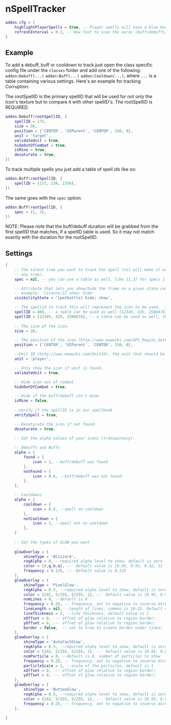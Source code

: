 # nSpellTracker

```lua
addon.cfg = {
	highlightPlayerSpells = true, -- Player spells will have a blue border
	refreshInterval = 0.1, -- How fast to scan the auras (buff/debuffs)
}
```

## Example

To add a debuff, buff or cooldown to track just open the class specific config
file under the `classes` folder and add one of the following: `addon:Debuff(...)`
`addon:Buff(...)` `addon:Cooldown(...)`, where `...` is a table containing
various settings. Here's an example for tracking Corruption:

The rootSpellID is the primary spellID that will be used for not only the Icon's texture but to compare it with other spellID's.
The rootSpellID is REQUIRED.

```lua
addon:Debuff(rootSpellID, {
	spellID = 172,
	size = 36,
	position = {'CENTER', 'UIParent', 'CENTER', 150, 0},
	unit = 'target',
	validateUnit = true,
	hideOutOfCombat = true,
	isMine = true,
	desaturate = true,
})
```

To track multiple spells you just add a table of spell ids like so:

```lua
addon:Buff(rootSpellID, {
	spellID = {172, 234, 2356},
})
```

The same goes with the `spec` option:

```lua
addon:Buff(rootSpellID, {
	spec = {1, 3},
})
```

NOTE: Please note that the buff/debuff duration will be grabbed from the first spellID that matches, if a spellID table is used.  So it may not match exactly with the duration for the rootSpellID.


## Settings

```lua
{
	-- The talent tree you want to track the spell (nil will make it work in
	-- any tree).  
	spec = nil, -- you can use a table as well, like {1,3} for specs 1 and 3

	-- Attribute that lets you show/hide the frame on a given state condition.
	-- example: '[stance:2] show; hide'
	visibilityState = '[petbattle] hide; show',

	-- The spellid to track this will represent the icon to be used.  If no spellID is given then the rootSpellID is used.
	spellID = 469, -- a table can be used as well {12345, 435, 2586674} the first spellID that matches will be used. 
	spellID = {12345, 435, 2586674}, -- a table can be used as well, the first spellID that matches will be used. This table will always include the rootSpellID.
	
	-- The size of the icon.
	size = 26,

	-- The position of the icon (http://www.wowwiki.com/API_Region_SetPoint).
	position = {'CENTER', 'UIParent', 'CENTER', 150, 0},

	--Unit ID (http://www.wowwiki.com/UnitId), the unit that should be tracked.
	unit = 'player',

	-- Only show the icon if unit is found.
	validateUnit = true,

	-- Hide icon out of combat.
	hideOutOfCombat = true,

	-- Hide if the buff/debuff isn't mine.
	isMine = false,
	
	--verify if the spellID is in our spellbook
	verifySpell = true,

	-- Desaturate the icon if not found.
	desaturate = true,

	-- Set the alpha values of your icons (transparency).
	
	-- Debuffs and Buffs
	alpha = {
		found = {
			icon = 1, --buff/debuff was found
		},
		notFound = {
			icon = 0.6, --buff/debuff was not found
		},
	},

	-- Cooldowns
	alpha = {
		cooldown = {
			icon = 0.6, --spell on cooldown
		},
		notCooldown = {
			icon = 1, --spell not on cooldown
		},
	}
	
	-- Set the types of GLOW you want
	
	glowOverlay = {
		shineType = 'Blizzard',
		reqAlpha = 0, --required alpha level to show, default is zero
		color = {r,g,b,a}, --  Default value is {0.95, 0.95, 0.32, 1}
		frequency = 0.125, --  Default value is 0.125
	},
	glowOverlay = {
		shineType = 'PixelGlow',
		reqAlpha = 0.5, --required alpha level to show, default is zero
		color = {242, 5/255, 5/255, 1}, --  Default value is {0.95, 0.95, 0.32, 1}
		numLines = 8, --default is 8
		frequency = 0.25, -- frequency, set to negative to inverse direction of rotation. Default value is 0.25;
		lineLength = nil, --length of lines, common is 10-15. Default = nil, will set line length depending on dimensions of glow frame
		lineThickness = 2, --line thickness, default value is 1
		xOffset = 0, --- offset of glow relative to region border;
		yOffset = 0, --- offset of glow relative to region border;
		border = false,  -- set to true to create border under lines;
	},
	glowOverlay = {
		shineType = 'AutoCastGlow',
		reqAlpha = 0.5, --required alpha level to show, default is zero
		color = {242, 5/255, 5/255, 1}, --  Default value is {0.95, 0.95, 0.32, 1}
		numParticle = 8, --default is 8, number of particles to show
		frequency = 0.25, -- frequency, set to negative to inverse direction of rotation. Default value is 0.25;
		particleScale = 1, --scale of the particles, default is 1
		xOffset = 0, --- offset of glow relative to region border;
		yOffset = 0, --- offset of glow relative to region border;
	},
	glowOverlay = {
		shineType = 'ButtonGlow',
		reqAlpha = 0.5, --required alpha level to show, default is zero
		color = {242, 5/255, 5/255, 1}, --  Default value is {0.95, 0.95, 0.32, 1}
		frequency = 0.25, -- frequency, set to negative to inverse direction of rotation. Default value is 0.25;
	},
	
}
```
